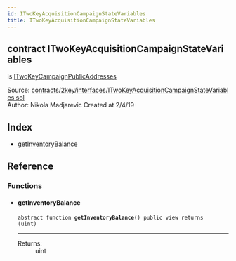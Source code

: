 ```yaml
---
id: ITwoKeyAcquisitionCampaignStateVariables
title: ITwoKeyAcquisitionCampaignStateVariables
---
```


<div class="contract-doc"><div class="contract"><h2 class="contract-header"><span class="contract-kind">contract</span> ITwoKeyAcquisitionCampaignStateVariables</h2><p class="base-contracts"><span>is</span> <a href="ITwoKeyCampaignPublicAddresses.html">ITwoKeyCampaignPublicAddresses</a></p><div class="source">Source: <a href="https://github.com/2keynet/web3-alpha/blob/v0.0.3/contracts/2key/interfaces/ITwoKeyAcquisitionCampaignStateVariables.sol" target="_blank">contracts/2key/interfaces/ITwoKeyAcquisitionCampaignStateVariables.sol</a></div><div class="author">Author: Nikola Madjarevic Created at 2/4/19</div></div><div class="index"><h2>Index</h2><ul><li><a href="ITwoKeyAcquisitionCampaignStateVariables.html#getInventoryBalance">getInventoryBalance</a></li></ul></div><div class="reference"><h2>Reference</h2><div class="functions"><h3>Functions</h3><ul><li><div class="item function"><span id="getInventoryBalance" class="anchor-marker"></span><h4 class="name">getInventoryBalance</h4><div class="body"><code class="signature"><span>abstract </span>function <strong>getInventoryBalance</strong><span>() </span><span>public </span><span>view </span><span>returns  (uint) </span></code><hr/><dl><dt><span class="label-return">Returns:</span></dt><dd>uint</dd></dl></div></div></li></ul></div></div></div>
